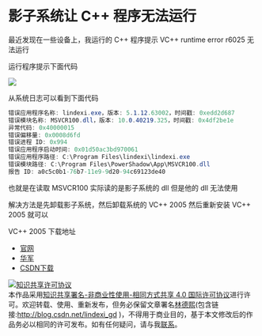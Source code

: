 
# 影子系统让 C++ 程序无法运行

最近发现在一些设备上，我运行的 C++ 程序提示 VC++ runtime error r6025 无法运行

<!--more-->


<!-- csdn -->

运行程序提示下面代码

<!-- ![](image/影子系统让程序无法运行/影子系统让程序无法运行0.png) -->

![](http://image.acmx.xyz/lindexi%2F2019515151657277)

从系统日志可以看到下面代码

```csharp
错误应用程序名称: lindexi.exe，版本: 5.1.12.63002，时间戳: 0xedd2d687
错误模块名称: MSVCR100.dll，版本: 10.0.40219.325，时间戳: 0x4df2be1e
异常代码: 0x40000015
错误偏移量: 0x0008d6fd
错误进程 ID: 0x994
错误应用程序启动时间: 0x01d50ac3bd970061
错误应用程序路径: C:\Program Files\lindexi\lindexi.exe
错误模块路径: C:\Program Files\PowerShadow\App\MSVCR100.dll
报告 ID: a0c5c0b1-76b7-11e9-9d20-94c69123de40
```

也就是在读取 MSVCR100 实际读的是影子系统的 dll 但是他的 dll 无法使用

解决方法是先卸载影子系统，然后卸载系统的 VC++ 2005 然后重新安装 VC++ 2005 就可以

VC++ 2005 下载地址

- [官网](http://download.microsoft.com/download/5/2/1/5212066c-5f48-4b16-a059-ed84b505a65d/vcredist_x86.exe)
- [华军](http://www.onlinedown.net/soft/1093138.htm )
- [CSDN下载](https://download.csdn.net/download/zhh271075949/10830062?utm_source=bbsseo )





<a rel="license" href="http://creativecommons.org/licenses/by-nc-sa/4.0/"><img alt="知识共享许可协议" style="border-width:0" src="https://licensebuttons.net/l/by-nc-sa/4.0/88x31.png" /></a><br />本作品采用<a rel="license" href="http://creativecommons.org/licenses/by-nc-sa/4.0/">知识共享署名-非商业性使用-相同方式共享 4.0 国际许可协议</a>进行许可。欢迎转载、使用、重新发布，但务必保留文章署名[林德熙](http://blog.csdn.net/lindexi_gd)(包含链接:http://blog.csdn.net/lindexi_gd )，不得用于商业目的，基于本文修改后的作品务必以相同的许可发布。如有任何疑问，请与我[联系](mailto:lindexi_gd@163.com)。